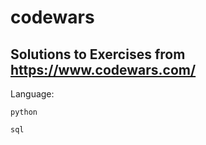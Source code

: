 # codewars

## Solutions to Exercises from https://www.codewars.com/

Language:
```
python
```
```
sql
```
